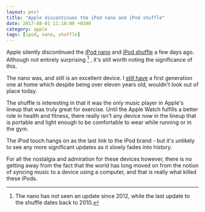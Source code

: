```yaml
---
layout: post
title: "Apple discontinues the iPod nano and iPod shuffle"
date: 2017-08-01 11:10:00 +0100
category: apple
tags: [ipod, nano, shuffle]
---
```


Apple silently discontinued the [iPod nano][nanowiki] and [iPod shuffle][shufflewiki] a few days ago. Although not entirely surprising [^1] , it's still worth noting the significance of this. 

The nano was, and still is an excellent device. I [still have][cionano] a first generation one at home which despite being over eleven years old, wouldn't look out of place today.

The shuffle is interesting in that it was the only music player in Apple's lineup that was truly great for exercise. Until the Apple Watch fulfills a better role in health and fitness, there really isn't any device now in the lineup that is portable and light enough to be comfortable to wear while running or in the gym.

The iPod touch hangs on as the last link to the iPod brand - but it's unlikely to see any more significant updates as it slowly fades into history.

For all the nostalgia and admiration for these devices however, there is no getting away from the fact that the world has long moved on from the notion of syncing music to a device using a computer, and that is really what killed these iPods. 

[nanowiki]:https://en.wikipedia.org/wiki/IPod_Nano
[shufflewiki]:https://en.wikipedia.org/wiki/IPod_Shuffle
[cionano]:http://colm.io/2016/01/18/ipod-nano-first-gen/

[^1]:The nano has not seen an update since 2012, while the last update to the shuffle dates back to 2010.

